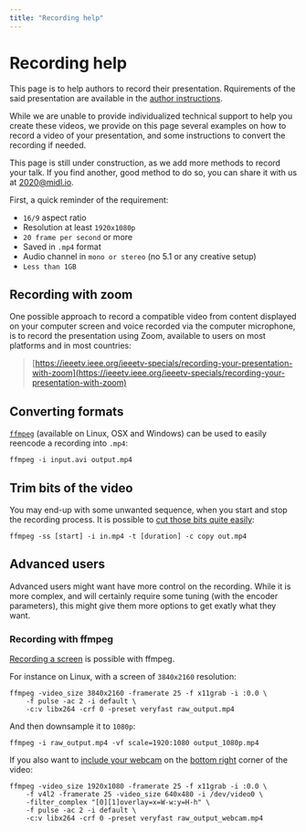 ```yaml
---
title: "Recording help"
---
```


# Recording help

This page is to help authors to record their presentation. Rquirements of the said presentation are available in the [author instructions](author-instructions.html#video_instructions).

While we are unable to provide individualized technical support to help you create these videos, we provide on this page several examples on how to record a video of your presentation, and some instructions to convert the recording if needed.

This page is still under construction, as we add more methods to record your talk. If you find another, good method to do so, you can share it with us at [2020@midl.io](mailto:2020.midl.io).

First, a quick reminder of the requirement:

* `16/9` aspect ratio
* Resolution at least `1920x1080p`
* `20 frame per second` or more
* Saved in `.mp4` format
* Audio channel in `mono or stereo` (no 5.1 or any creative setup)
* `Less than 1GB`

## Recording with zoom
One possible approach to record a compatible video from content displayed on your computer screen and voice recorded via the computer microphone, is to record the presentation using Zoom, available to users on most platforms and in most countries:

> [https://ieeetv.ieee.org/ieeetv-specials/recording-your-presentation-with-zoom](https://ieeetv.ieee.org/ieeetv-specials/recording-your-presentation-with-zoom)


## Converting formats
[`ffmpeg`](https://ffmpeg.org/) (available on Linux, OSX and Windows) can be used to easily reencode a recording into `.mp4`:
<pre><code>ffmpeg -i input.avi output.mp4</code></pre>


## Trim bits of the video
You may end-up with some unwanted sequence, when you start and stop the recording process. It is possible to [cut those bits quite easily](https://superuser.com/questions/377343/cut-part-from-video-file-from-start-position-to-end-position-with-ffmpeg):
<pre><code>ffmpeg -ss [start] -i in.mp4 -t [duration] -c copy out.mp4</code></pre>


## Advanced users
Advanced users might want have more control on the recording. While it is more complex, and will certainly require some tuning (with the encoder parameters), this might give them more options to get exatly what they want.

### Recording with ffmpeg
[Recording a screen](https://trac.ffmpeg.org/wiki/Capture/Desktop) is possible with ffmpeg.

For instance on Linux, with a screen of `3840x2160` resolution:

<pre><code>ffmpeg -video_size 3840x2160 -framerate 25 -f x11grab -i :0.0 \
	-f pulse -ac 2 -i default \
	-c:v libx264 -crf 0 -preset veryfast raw_output.mp4</code></pre>

And then downsample it to `1080p`:

<pre><code>ffmpeg -i raw_output.mp4 -vf scale=1920:1080 output_1080p.mp4</code></pre>

If you also want to [include your webcam](https://trac.ffmpeg.org/wiki/Capture/Webcam) on the [bottom right](https://superuser.com/questions/1432254/merge-x11grab-with-v4l2-into-single-output-file) corner of the video:

<pre><code>ffmpeg -video_size 1920x1080 -framerate 25 -f x11grab -i :0.0 \
	-f v4l2 -framerate 25 -video_size 640x480 -i /dev/video0 \
	-filter_complex "[0][1]overlay=x=W-w:y=H-h" \
	-f pulse -ac 2 -i default \
	-c:v libx264 -crf 0 -preset veryfast raw_output_webcam.mp4</code></pre>